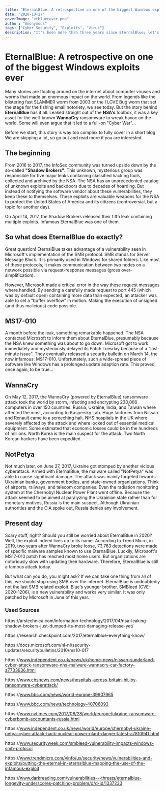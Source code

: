 ```yaml
---
title: "EternalBlue: A retrospective on one of the biggest Windows exploits ever"
date: "2020-10-27"
coverImage: "etbluecover.png"
author: "Anonymous"
tags: ["Cyber Security", "Exploits", "Virus"]
description: "It's been more than three years since EternalBlue; let's do a recap."
---
```



# EternalBlue: A retrospective on one of the biggest Windows exploits ever

Many stories are floating around on the internet about computer viruses and worms that made an enormous impact on the world. From legends like the blistering fast SLAMMER worm from 2003 or the I LOVE Bug worm that set the stage for the fishing email notoriety, we see today. But the story behind **EternalBlue** has it all. Leaked straight out of the **NSA's** toolbox, it was a key asset for the well-known **WannaCry** ransomware to wreak havoc on the world. Some will even argue that it led to a full-on "Cyber War"...

Before we start, this story is way too complex to fully cover in a short blog. We are skipping a lot, so go out and read more if you are interested.
## The beginning

From 2016 to 2017, the InfoSec community was turned upside down by the so-called **"Shadow Brokers"**. This unknown, mysterious group was responsible for five major leaks containing classified hacking tools, collected and archived by the NSA. The NSA has an unprecedented catalog of unknown exploits and backdoors due to decades of hoarding. But instead of notifying the software vendor about these vulnerabilities, they keep these to themselves. These exploits are valuable weapons for the NSA to protect the United States of America and its citizens (controversial, but a topic for another day).

On April 14, 2017, the Shadow Brokers released their fifth leak containing multiple exploits. Infamous EternalBlue was one of them.

## So what does EternalBlue do exactly?

Great question! EternalBlue takes advantage of a vulnerability seen in Microsoft's implementation of the SMB protocol. SMB stands for Server Message Block. It is primarily used in Windows for shared folders. Like most of these protocols, it makes communication between two nodes on a network possible via request-response messages (gross over-simplification).

However, Microsoft made a critical error in the way these request messages where handled. By sending a carefully made request to port 445 (which was by default open) containing more data than expected, an attacker was able to set a "buffer overflow" in motion. Making the execution of unsigned (and thus malicious) code possible.


## MS17-010
A month before the leak, something remarkable happened. The NSA contacted Microsoft to inform them about EternalBlue, presumably because the NSA knew something was about to go down. Microsoft got to work immediately and mysteriously delayed its Patch Tuesday because of a "last-minute issue". They eventually released a security bulletin on March 14, the now infamous: MS17-010. Unfortunately, such a wide-spread piece of software like Windows has a prolonged update adaption rate. This proved, once again, to be true...

## WannaCry
On May 12, 2017, the WannaCry (powered by EternalBlue) ransomware attack took the world by storm, infecting and encrypting 230,000 computers in over 150 countries. Russia, Ukraine, India, and Taiwan where affected the most, according to Kaspersky Lab. Huge factories from Nissan and Renault came to a screeching halt. NHS hospitals in the UK where severely affected by the attack and where locked out of essential medical equipment. Some estimated that economic losses could be in the hundreds of millions. North Korea is the main suspect for the attack. Two North Korean hackers have been expedited. 

## NotPetya
Not much later, on June 27, 2017, Ukraine got stomped by another vicious cyberattack. Armed with EternalBlue, the malware called "NotPetya" was able to cause significant damage. The attack was mainly targeted towards Ukrainian banks, government bodies, and state-owned organizations. Think of airports, railways, and telecom companies. Even the radiation monitoring system at the Chernobyl Nuclear Power Plant went offline. Because the attack seemed to be aimed at paralyzing the Ukrainian state rather than for monetary motives, Russia is the main suspect. Although Ukrainian authorities and the CIA spoke out, Russia denies any involvement.


## Present day
Scary stuff, right? Should you still be worried about EternalBlue in 2020? Well, the exploit indeed lives up to its name. According to Trend Micro, in 2019, two years after WannaCry broke loose, 73,763 detections were made of specific malware samples known to use EternalBlue. Luckily, Microsoft's MS17-010 patch has reached most home users. But organizations are notoriously slow with updating their hardware. Therefore, EternalBlue is still a famous attack today.

But what can you do, you might ask? If we can take one thing from all of this, we should stop using SMB over the internet. EternalBlue is undoubtedly not the last SMB related exploit. Blue's younger brother, SMBleed (CVE-2020-1206), is a new vulnerability and works very similar. It was only patched by Microsoft in June of this year.

### Used Sources
https<span></span>://arstechnica.com/information-technology/2017/04/nsa-leaking-shadow-brokers-just-dumped-its-most-damaging-release-yet/

https<span></span>://research.checkpoint.com/2017/eternalblue-everything-know/

https<span></span>://docs.microsoft.com/nl-nl/security-updates/securitybulletins/2010/ms10-017

https<span></span>://www.independent.co.uk/news/uk/home-news/nissan-sunderland-cyber-attack-ransomware-nhs-malware-wannacry-car-factory-a7733936.html

https<span></span>://www.cbsnews.com/news/hospitals-across-britain-hit-by-ransomware-cyberattack/

https<span></span>://www.bbc.com/news/world-europe-39907965

https<span></span>://www.bbc.com/news/technology-40706093

https<span></span>://www.nytimes.com/2017/06/28/world/europe/ukraine-ransomware-cyberbomb-accountants-russia.html

https<span></span>://www.independent.co.uk/news/world/europe/chernobyl-ukraine-petya-cyber-attack-hack-nuclear-power-plant-danger-latest-a7810941.html

https<span></span>://www.securityweek.com/smbleed-vulnerability-impacts-windows-smb-protocol

https<span></span>://www.trendmicro.com/vinfo/us/security/news/vulnerabilities-and-exploits/putting-the-eternal-in-eternalblue-mapping-the-use-of-the-infamous-exploit

https<span></span>://www.darkreading.com/vulnerabilities---threats/eternalblue-longevity-underscores-patching-problem/d/d-id/1337233
